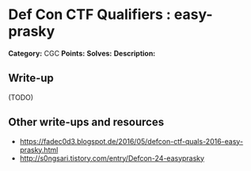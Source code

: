 # Def Con CTF Qualifiers : easy-prasky

**Category:** CGC
**Points:** 
**Solves:** 
**Description:**



## Write-up

(TODO)

## Other write-ups and resources

* https://fadec0d3.blogspot.de/2016/05/defcon-ctf-quals-2016-easy-prasky.html
* http://s0ngsari.tistory.com/entry/Defcon-24-easyprasky
